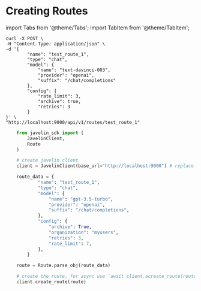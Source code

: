 # Creating Routes
import Tabs from '@theme/Tabs';
import TabItem from '@theme/TabItem';

<Tabs>
<TabItem value="shell" label="cURL">

```shell
curl -X POST \
-H "Content-Type: application/json" \
-d '{
        "name": "test_route_1",
        "type": "chat",
        "model": {
            "name": "text-davinci-003",
            "provider": "openai",
            "suffix": "/chat/completions"
        },
        "config": {
            "rate_limit": 3,
            "archive": true,
            "retries": 3
        }
}' \
"http://localhost:9000/api/v1/routes/test_route_1"

```

</TabItem>
<TabItem value="py" label="Python">

```py
    from javelin_sdk import (
        JavelinClient,
        Route
    )

    # create javelin client
    client = JavelinClient(base_url="http://localhost:9000") # replace this with your javelin URL

    route_data = {
            "name": "test_route_1",
            "type": "chat",
            "model": {
                "name": "gpt-3.5-turbo",
                "provider": "openai",
                "suffix": "/chat/completions",
            },
            "config": {
                "archive": True,
                "organization": "myusers",
                "retries": 3,
                "rate_limit": 7,
            },
        }

    route = Route.parse_obj(route_data)

    # create the route, for async use `await client.acreate_route(route)`
    client.create_route(route)
 

```

</TabItem>
</Tabs>
